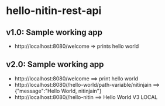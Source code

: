 
# hello-nitin-rest-api

## v1.0:  Sample working app

- http://localhost:8080/welcome  => prints hello world

## v2.0:  Sample working app
- http://localhost:8080/welcome ==> print hello world
- http://localhost:8080//hello-world/path-variable/nitinjain ==> {"message":"Hello World, nitinjain"}
- http://localhost:8080//hello-nitin ==>  Hello World V3 LOCAL
